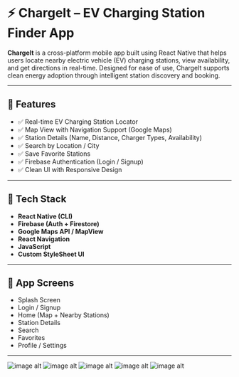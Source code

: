 # ⚡ ChargeIt – EV Charging Station Finder App

**ChargeIt** is a cross-platform mobile app built using React Native that helps users locate nearby electric vehicle (EV) charging stations, view availability, and get directions in real-time. Designed for ease of use, ChargeIt supports clean energy adoption through intelligent station discovery and booking.

---

## 🚀 Features

- ✅ Real-time EV Charging Station Locator  
- ✅ Map View with Navigation Support (Google Maps)  
- ✅ Station Details (Name, Distance, Charger Types, Availability)  
- ✅ Search by Location / City  
- ✅ Save Favorite Stations  
- ✅ Firebase Authentication (Login / Signup)  
- ✅ Clean UI with Responsive Design

---

## 🔧 Tech Stack

- **React Native (CLI)**
- **Firebase (Auth + Firestore)**
- **Google Maps API / MapView**
- **React Navigation**
- **JavaScript**
- **Custom StyleSheet UI**

---

## 📱 App Screens

- Splash Screen  
- Login / Signup  
- Home (Map + Nearby Stations)  
- Station Details  
- Search  
- Favorites  
- Profile / Settings

---
![image alt](https://github.com/Mohsinpadhan/ChargeIt-/blob/4bdd81784c81ea1df3056687e4e5fc56e4a92a79/ui1.jpg)
![image alt](https://github.com/Mohsinpadhan/ChargeIt-/blob/856bd4a0dd71bbc3f5dbec64d93c9c7fd093b4d5/ui2.jpg)
![image alt](https://github.com/Mohsinpadhan/ChargeIt-/blob/ef818d03628af74e6c01ef62a19a6eede57ba09d/ui3.jpg)
![image alt](https://github.com/Mohsinpadhan/ChargeIt-/blob/729c66feded594255dee65beeba8c36cba27155f/ui4.jpg)
![image alt](https://github.com/Mohsinpadhan/ChargeIt-/blob/e3c1df1064af110c5a665e6d98a8ae294c8a7a00/ui5.jpg)
